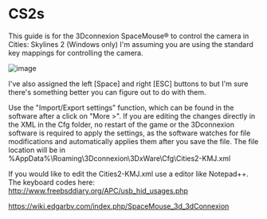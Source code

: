 # CS2s 

This guide is for the 3Dconnexion SpaceMouse® to control the camera in Cities: Skylines 2 (Windows only)
I'm assuming you are using the standard key mappings for controlling the camera.
				
![image](https://github.com/AlienTarot/CS2/assets/118689609/d8c26247-2c2b-4714-bdb7-5353ce81c8c7)

I've also assigned the left [Space] and right [ESC] buttons to but I'm sure there's something better you can figure out to do with them.

Use the "Import/Export settings" function, which can be found in the software after a click on "More >". If you are editing the changes directly in the XML in the Cfg folder, no restart of the game or the 3Dconnexion software is required to apply the settings, as the software watches for file modifications and automatically applies them after you save the file.
The file location will be in %AppData%\Roaming\3Dconnexion\3DxWare\Cfg\Cities2-KMJ.xml

If you would like to edit the Cities2-KMJ.xml use a editor like Notepad++. The keyboard codes here: http://www.freebsddiary.org/APC/usb_hid_usages.php

https://wiki.edgarbv.com/index.php/SpaceMouse_3d_3dConnexion

